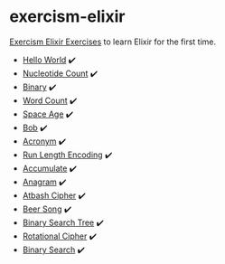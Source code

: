 # exercism-elixir

[Exercism Elixir Exercises](http://exercism.io/languages/elixir/exercises) to learn Elixir for the first time.

* [Hello World](hello-world/README.md) :heavy_check_mark:
* [Nucleotide Count](nucleotide-count/README.md) :heavy_check_mark:
* [Binary](binary/README.md) :heavy_check_mark:
* [Word Count](word-count/README.md) :heavy_check_mark:
* [Space Age](space-age/README.md) :heavy_check_mark:
* [Bob](bob/README.md) :heavy_check_mark:
* [Acronym](acronym/README.md) :heavy_check_mark:
* [Run Length Encoding](run-length-encoding/README.md) :heavy_check_mark:
* [Accumulate](accumulate/README.md) :heavy_check_mark:
* [Anagram](anagram/README.md) :heavy_check_mark:
* [Atbash Cipher](atbash-cipher/README.md) :heavy_check_mark:
* [Beer Song](beer-song/README.md) :heavy_check_mark:
* [Binary Search Tree](binary-search-tree/README.md) :heavy_check_mark:
* [Rotational Cipher](rotational-cipher/README.md) :heavy_check_mark:
* [Binary Search](binary-search/README.md) :heavy_check_mark:

